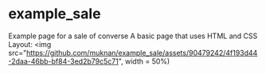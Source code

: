 # example_sale
Example page for a sale of converse
A basic page that uses HTML and CSS
Layout:
<img src="https://github.com/muknan/example_sale/assets/90479242/4f193d44-2daa-46bb-bf84-3ed2b79c5c71", width = 50%)
